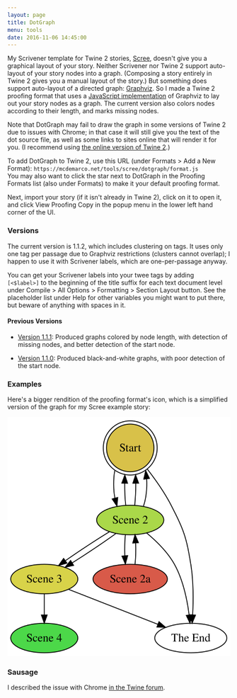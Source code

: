 ```yaml
---
layout: page
title: DotGraph
menu: tools
date: 2016-11-06 14:45:00
---
```

My Scrivener template for Twine 2 stories, [Scree](/tools/scree), doesn't give you a graphical layout of your story.  Neither Scrivener nor Twine 2 support auto-layout of your story nodes into a graph.  (Composing a story entirely in Twine 2 gives you a manual layout of the story.)  But something does support auto-layout of a directed graph: [Graphviz](http://www.graphviz.org).  So I made a Twine 2 proofing format that uses a [JavaScript implementation](https://github.com/mdaines/viz.js/) of Graphviz to lay out your story nodes as a graph.  The current version also colors nodes according to their length, and marks missing nodes.

Note that DotGraph may fail to draw the graph in some versions of Twine 2 due to issues with Chrome; in that case it will still give you the text of the dot source file, as well as some links to sites online that will render it for you.  (I recommend using [the online version of Twine 2](https://twinery.org/2/).)

To add DotGraph to Twine 2, use this URL (under Formats > Add a New Format): `https://mcdemarco.net/tools/scree/dotgraph/format.js`    
You may also want to click the star next to DotGraph in the Proofing Formats list (also under Formats) to make it your default proofing format.

Next, import your story (if it isn't already in Twine 2), click on it to open it, and click View Proofing Copy in the popup menu in the lower left hand corner of the UI.

### Versions

The current version is 1.1.2, which includes clustering on tags.  It uses only one tag per passage due to Graphviz restrictions (clusters cannot overlap); I happen to use it with Scrivener labels, which are one-per-passage anyway.

You can get your Scrivener labels into your twee tags by adding ` [<$label>]` to the beginning of the title suffix for each text document level under Compile > All Options > Formatting > Section Layout button.  See the placeholder list under Help for other variables you might want to put there, but beware of anything with spaces in it.

#### Previous Versions

* [Version 1.1.1](/tools/scree/dotgraph/1.1.0/format.js): Produced graphs colored by node length, with detection of missing nodes, and better detection of the start node.

* [Version 1.1.0](/tools/scree/dotgraph/1.1.0/format.js): Produced black-and-white graphs, with poor detection of the start node.

### Examples

Here's a bigger rendition of the proofing format's icon, which is a simplified version of the graph for my Scree example story:

![DotGraph example](./icon.svg)

### Sausage

I described the issue with Chrome [in the Twine forum](https://twinery.org/forum/discussion/7879/a-proofing-format-using-graphviz-and-a-chrome-issue).
